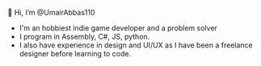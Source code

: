  👋 Hi, I’m @UmairAbbas110
- I'm an hobbiest indie game developer and a problem solver
- I program in Assembly, C#, JS, python.
- I also have experience in design and UI/UX as I have been a freelance designer before learning to code.
